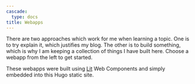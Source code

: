 ```yaml
---
cascade:
  type: docs
title: Webapps
---
```


There are two approaches which work for me when learning a topic. One is to try explain it, which justifies my blog. The other is to build something, which is why I am keeping a collection of things I have built here. Choose a webapp from the left to get started.

These webapps were built using [Lit](https://lit.dev/) Web Components and simply embedded into this Hugo static site. 
